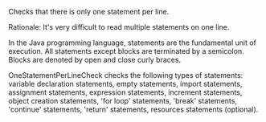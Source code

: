 Checks that there is only one statement per line.

Rationale: It\'s very difficult to read multiple statements on one line.

In the Java programming language, statements are the fundamental unit of
execution. All statements except blocks are terminated by a semicolon.
Blocks are denoted by open and close curly braces.

OneStatementPerLineCheck checks the following types of statements:
variable declaration statements, empty statements, import statements,
assignment statements, expression statements, increment statements,
object creation statements, \'for loop\' statements, \'break\'
statements, \'continue\' statements, \'return\' statements, resources
statements (optional).
